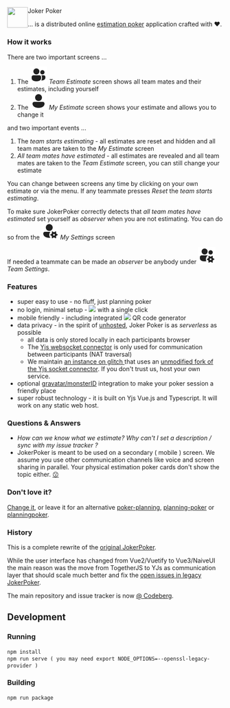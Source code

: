 ## <img src="https://codeberg.org/culmat/joker-poker/raw/branch/main/public/joker-poker-logo.svg" align="left" height="48" width="48" >
Joker Poker

... is a distributed online [estimation poker](https://en.wikipedia.org/wiki/Planning_poker) application crafted with ❤️.

### How it works

There are two important screens ...

1) The ![](https://raw.githubusercontent.com/microsoft/fluentui-system-icons/master/assets/People/SVG/ic_fluent_people_20_filled.svg) _Team Estimate_ screen shows all team mates and their estimates, including yourself
1) The ![](https://raw.githubusercontent.com/microsoft/fluentui-system-icons/master/assets/Person/SVG/ic_fluent_person_20_filled.svg) _My Estimate_ screen shows your estimate and allows you to change it

and two important events ...

1) The _team starts estimating_ - all estimates are reset and hidden and all team mates are taken to the _My Estimate_ screen
1) _All team mates have estimated_ - all estimates are revealed and all team mates are taken to the _Team Estimate_ screen, you can still change your estimate
 
You can change between screens any time by clicking on your own estimate or via the menu.
If any teammate presses _Reset_ the _team starts estimating_.

To make sure JokerPoker correctly detects that _all team mates have estimated_ set yourself as _observer_ when you are not estimating. You can do so from the ![](https://raw.githubusercontent.com/microsoft/fluentui-system-icons/master/assets/Person%20Settings/SVG/ic_fluent_person_settings_20_filled.svg) _My Settings_ screen

If needed a teammate can be made an _observer_ be anybody under ![](https://raw.githubusercontent.com/microsoft/fluentui-system-icons/master/assets/People%20Settings/SVG/ic_fluent_people_settings_20_filled.svg) _Team Settings_. 

### Features

 * super easy to use - no fluff, just planning poker
 * no login, minimal setup - <a href="https://joker-poker.onrender.com/"><img src="https://dabuttonfactory.com/button.png?t=create+a+team&f=Ubuntu&ts=14&tc=fff&hp=16&vp=5&c=6&bgt=unicolored&bgc=2ea44f&be=1"></a> with a single click
 * mobile friendly - including integrated ![](https://raw.githubusercontent.com/Templarian/MaterialDesign-SVG/master/svg/qrcode.svg) QR code generator 
 * data privacy - in the spirit of [unhosted](https://unhosted.org/), Joker Poker is as *serverless* as possible
   * all data is only stored locally in each participants browser
   * The [Yjs websocket connector](https://docs.yjs.dev/ecosystem/connection-provider/y-websocket) is only used for communication between participants (NAT traversal)
   * We maintain [an instance on glitch ](https://glitch.com/edit/#!/private-mango-chili) that uses an [unmodified fork of the Yjs socket connector](https://github.com/culmat/y-websocket). If you don't trust us, host your own service.
 * optional [gravatar/monsterID](https://gravatar.com/) integration to make your poker session a friendly place
 * super robust technology - it is built on Yjs Vue.js and Typescript. It will work on any static web host. 

### Questions & Answers

 * _How can we know what we estimate? Why can't I set a description / sync with my issue tracker <XYZ>?_ 
 * JokerPoker is meant to be used on a secondary ( mobile ) screen. We assume you use other communication channels like voice and screen sharing in parallel. Your physical estimation poker cards don't show the topic either. [😗](https://en.wikipedia.org/wiki/KISS_principle)

### Don't love it?

[Change it](https://codeberg.org/culmat/joker-poker/issues), or leave it for an alternative [poker-planning](https://github.com/topics/poker-planning), [planning-poker](https://github.com/topics/planning-poker) or [planningpoker](https://github.com/topics/planningpoker).

### History

This is a complete rewrite of the [original JokerPoker](https://github.com/culmat/joker-poker).

While the user interface has changed from Vue2/Vuetify to Vue3/NaiveUI the main reason was the move from TogetherJS to YJs as communication layer that should scale much better and fix the [open issues in legacy JokerPoker](https://github.com/culmat/joker-poker/issues).

The main repository and issue tracker is now  [@ Codeberg](https://codeberg.org/culmat/joker-poker/).

## Development

### Running

    npm install
    npm run serve ( you may need export NODE_OPTIONS=--openssl-legacy-provider )

### Building

    npm run package

